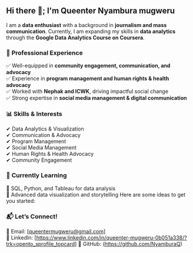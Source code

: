 ## Hi there 👋; I'm Queenter Nyambura mugweru

I am a **data enthusiast** with a background in **journalism and mass communication**. Currently, I am expanding my skills in **data analytics** through the **Google Data Analytics Course on Coursera**.  

### 🌟 **Professional Experience**  
✅ Well-equipped in **community engagement, communication, and advocacy**  
✅ Experience in **program management and human rights & health advocacy**  
✅ Worked with **Nephak and ICWK**, driving impactful social change  
✅ Strong expertise in **social media management & digital communication** 

### 📊 **Skills & Interests**  
✔ Data Analytics & Visualization  
✔ Communication & Advocacy  
✔ Program Management  
✔ Social Media Management  
✔ Human Rights & Health Advocacy  
✔ Community Engagement  

### 🚀 **Currently Learning**  
🔹 SQL, Python, and Tableau for data analysis  
🔹 Advanced data visualization and storytelling 
Here are some ideas to get you started:

### 📬 **Let’s Connect!**  
📩 Email: [queentermugweru@gmail.com]  
🔗 LinkedIn: [https://www.linkedin.com/in/queenter-mugweru-0b051a338/?trk=opento_sprofile_topcard] 
💼 GitHub: (https://github.com/NyamburaQ)  
